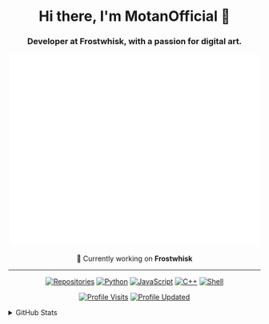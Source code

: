 <h1 align="center">Hi there, I'm MotanOfficial 👋</h1>
<h3 align="center">Developer at Frostwhisk, with a passion for digital art.</h3>

<p align="center">
  <img width="500" alt="GitHub Metrics" src="https://raw.githubusercontent.com/MotanOfficial/MotanOfficial/main/github-metrics.svg">
</p>

<p align="center">
  🔭 Currently working on <strong>Frostwhisk</strong><br/>
</p>

---

<p align="center">
  <a href="https://github.com/MotanOfficial?tab=repositories" target="_blank"><img alt="Repositories" src="https://img.shields.io/badge/-Repositories-000000?style=flat-square&logo=GitHub&logoColor=white"></a>
  <a href="https://github.com/MotanOfficial?tab=repositories&language=python" target="_blank"><img alt="Python" src="https://img.shields.io/badge/-Python-3776AB?style=flat-square&logo=Python&logoColor=white"></a>
  <a href="https://github.com/MotanOfficial?tab=repositories&language=javascript" target="_blank"><img alt="JavaScript" src="https://img.shields.io/badge/-JavaScript-F7DF1E?style=flat-square&logo=JavaScript&logoColor=black"></a>
  <a href="https://github.com/MotanOfficial?tab=repositories&language=c%2B%2B" target="_blank"><img alt="C++" src="https://img.shields.io/badge/-C%2B%2B-00599C?style=flat-square&logo=C%2B%2B&logoColor=white"></a>
  <a href="https://github.com/MotanOfficial?tab=repositories&language=shell" target="_blank"><img alt="Shell" src="https://img.shields.io/badge/-Shell-5391FE?style=flat-square&logo=PowerShell&logoColor=white"></a>
</p>

<p align="center">
  <a href="https://github.com/MotanOfficial" target="_blank"><img alt="Profile Visits" src="https://badges.pufler.dev/visits/cathie02/cathie02?logo=GitHub&label=Profile%20Visits&color=success&logoColor=white&style=flat-square"/></a>
  <a href="https://github.com/MotanOfficial/MotanOfficial" target="_blank"><img alt="Profile Updated" src="https://img.shields.io/github/last-commit/MotanOfficial/MotanOfficial?label=Profile%20Updated&style=flat-square"></a>
</p>

<details>
<summary>GitHub Stats</summary>
<p align="center">
  <img alt="Contributions" src="https://github-readme-streak-stats.herokuapp.com/?user=cathie02&">
  <br>
  <img alt="GitHub Stats" src="https://github-readme-stats.vercel.app/api?username=MotanOfficial&show_icons=true&hide=issues&icon_color=000000&hide_border=true&title_color=5391FE&text_color=555">
  <br>
  <img alt="Top Languages" src="https://github-readme-stats.vercel.app/api/top-langs/?username=MotanOfficial&hide=html,&hide_border=true&title_color=5391FE&text_color=555">
  <br>
  <a href="https://discord.com/users/744905146584006687">
    <img alt="Discord Presence" src="https://lanyard.cnrad.dev/api/597349889739063326" style="display:block; margin:auto;">
  </a>
</p>
</details>
